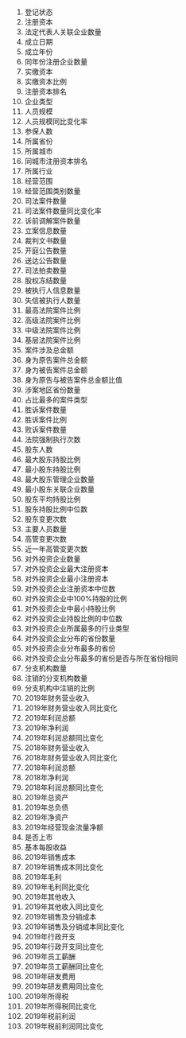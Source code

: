 ## 

1. 登记状态
2. 注册资本
3. 法定代表人关联企业数量
4. 成立日期
5. 成立年份
6. 同年份注册企业数量
7. 实缴资本
8. 实缴资本比例
9. 注册资本排名
10. 企业类型
11. 人员规模
12. 人员规模同比变化率
13. 参保人数
14. 所属省份
15. 所属城市
16. 同城市注册资本排名
17. 所属行业
18. 经营范围
19. 经营范围类别数量
20. 司法案件数量
21. 司法案件数量同比变化率
22. 诉前调解案件数量
23. 立案信息数量
24. 裁判文书数量
25. 开庭公告数量
26. 送达公告数量
27. 司法拍卖数量
28. 股权冻结数量
29. 被执行人信息数量
30. 失信被执行人数量
31. 最高法院案件比例
32. 高级法院案件比例
33. 中级法院案件比例
34. 基层法院案件比例
35. 案件涉及总金额
36. 身为原告案件总金额
37. 身为被告案件总金额
38. 身为原告与被告案件总金额比值
39. 涉案地区省份数量
40. 占比最多的案件类型
41. 胜诉案件数量
42. 胜诉案件比例
43. 败诉案件数量
44. 法院强制执行次数
45. 股东人数
46. 最大股东持股比例
47. 最小股东持股比例
48. 最大股东管理企业数量
49. 最小股东关联企业数量
50. 股东平均持股比例
51. 股东持股比例中位数
52. 股东变更次数
53. 主要人员数量
54. 高管变更次数
55. 近一年高管变更次数
56. 对外投资企业数量
57. 对外投资企业最大注册资本
58. 对外投资企业最小注册资本
59. 对外投资企业注册资本中位数
60. 对外投资企业中100%持股的比例
61. 对外投资企业中最小持股比例
62. 对外投资企业持股比例的中位数
63. 对外投资企业所属最多的行业类型
64. 对外投资企业分布的省份数量
65. 对外投资企业分布最多的省份
66. 对外投资企业分布最多的省份是否与所在省份相同
67. 分支机构数量
68. 注销的分支机构数量
69. 分支机构中注销的比例
70. 2019年财务营业收入
71. 2019年财务营业收入同比变化
72. 2019年利润总额
73. 2019年净利润
74. 2019年利润总额同比变化
75. 2018年财务营业收入
76. 2018年财务营业收入同比变化
77. 2018年利润总额
78. 2018年净利润
79. 2018年利润总额同比变化
80. 2019年总资产
81. 2019年总负债
82. 2019年净资产
83. 2019年经营现金流量净额
84. 是否上市
85. 基本每股收益
86. 2019年销售成本
87. 2019年销售成本同比变化
88. 2019年毛利
89. 2019年毛利同比变化
90. 2019年其他收入
91. 2019年其他收入同比变化
92. 2019年销售及分销成本
93. 2019年销售及分销成本同比变化
94. 2019年行政开支
95. 2019年行政开支同比变化
96. 2019年员工薪酬
97. 2019年员工薪酬同比变化
98. 2019年研发费用
99. 2019年研发费用同比变化
100. 2019年所得税
101. 2019年所得税同比变化
102. 2019年税前利润
103. 2019年税前利润同比变化
